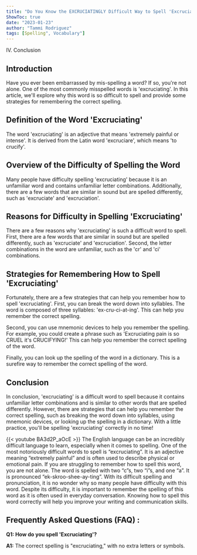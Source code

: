 ```yaml
---
title: "Do You Know the EXCRUCIATINGLY Difficult Way to Spell 'Excruciating'?"
ShowToc: true 
date: "2023-01-23"
author: "Tammi Rodriguez" 
tags: [Spelling", Vocabulary"]
---
```

IV. Conclusion

## Introduction

Have you ever been embarrassed by mis-spelling a word? If so, you're not alone. One of the most commonly misspelled words is 'excruciating'. In this article, we'll explore why this word is so difficult to spell and provide some strategies for remembering the correct spelling.

## Definition of the Word 'Excruciating'

The word 'excruciating' is an adjective that means 'extremely painful or intense'. It is derived from the Latin word 'excruciare', which means 'to crucify'.

## Overview of the Difficulty of Spelling the Word

Many people have difficulty spelling 'excruciating' because it is an unfamiliar word and contains unfamiliar letter combinations. Additionally, there are a few words that are similar in sound but are spelled differently, such as 'excruciate' and 'excruciation'.

## Reasons for Difficulty in Spelling 'Excruciating'

There are a few reasons why 'excruciating' is such a difficult word to spell. First, there are a few words that are similar in sound but are spelled differently, such as 'excruciate' and 'excruciation'. Second, the letter combinations in the word are unfamiliar, such as the 'cr' and 'ci' combinations.

## Strategies for Remembering How to Spell 'Excruciating'

Fortunately, there are a few strategies that can help you remember how to spell 'excruciating'. First, you can break the word down into syllables. The word is composed of three syllables: 'ex-cru-ci-at-ing'. This can help you remember the correct spelling.

Second, you can use mnemonic devices to help you remember the spelling. For example, you could create a phrase such as 'Excruciating pain is so CRUEL it's CRUCIFYING!' This can help you remember the correct spelling of the word.

Finally, you can look up the spelling of the word in a dictionary. This is a surefire way to remember the correct spelling of the word.

## Conclusion

In conclusion, 'excruciating' is a difficult word to spell because it contains unfamiliar letter combinations and is similar to other words that are spelled differently. However, there are strategies that can help you remember the correct spelling, such as breaking the word down into syllables, using mnemonic devices, or looking up the spelling in a dictionary. With a little practice, you'll be spelling 'excruciating' correctly in no time!

{{< youtube BA3d2P_aOcE >}} 
The English language can be an incredibly difficult language to learn, especially when it comes to spelling. One of the most notoriously difficult words to spell is “excruciating”. It is an adjective meaning “extremely painful” and is often used to describe physical or emotional pain. If you are struggling to remember how to spell this word, you are not alone. The word is spelled with two “c”s, two “i”s, and one “a”. It is pronounced “ek-skroo-shee-ay-ting”. With its difficult spelling and pronunciation, it is no wonder why so many people have difficulty with this word. Despite its difficulty, it is important to remember the spelling of this word as it is often used in everyday conversation. Knowing how to spell this word correctly will help you improve your writing and communication skills.

## Frequently Asked Questions (FAQ) :
**Q1: How do you spell 'Excruciating'?**

**A1:** The correct spelling is "excruciating," with no extra letters or symbols.





